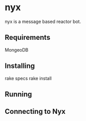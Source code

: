 nyx
===

nyx is a message based reactor bot.


Requirements
------------

MongeoDB


Installing
----------

rake specs
rake install


Running
-------



Connecting to Nyx
-----------------


